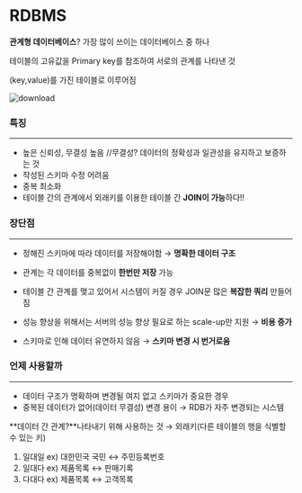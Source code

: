# RDBMS

**관계형 데이터베이스**? 가장 많이 쓰이는 데이터베이스 중 하나

테이블의 고유값을 Primary key를 참조하여 서로의 관계를 나타낸 것

(key,value)를 가진 테이블로 이루어짐

![download](https://github.com/4mjeo/TIL/assets/129156398/c62fc9f9-9766-4f8a-895b-7e8eacd1ae5b)

### **특징**

---

- 높은 신뢰성, 무결성 높음 //무결성? 데이터의 정확성과 일관성을 유지하고 보증하는 것
- 작성된 스키마 수정 어려움
- 중복 최소화
- 테이블 간의 관계에서 외래키를 이용한 테이블 간 **JOIN이 가능**하다!!

### 장단점

---

- 정해진 스키마에 따라 데이터를 저장해야함 → **명확한 데이터 구조**
- 관계는 각 데이터를 중복없이 **한번만 저장** 가능

- 테이블 간 관계를 맺고 있어서 시스템이 커질 경우 JOIN문 많은 **복잡한 쿼리** 만들어짐
- 성능 향상을 위해서는 서버의 성능 향상 필요로 하는 scale-up만 지원 → **비용 증가**
- 스키마로 인해 데이터 유연하지 않음 → **스키마 변경 시 번거로움**

### 언제 사용할까

---

- 데이터 구조가 명확하며 변경될 여지 없고 스키마가 중요한 경우
- 중복된 데이터가 없어(데이터 무결성) 변경 용이 → RDB가 자주 변경되는 시스템

**데이터 간 관계?**나타내기 위해 사용하는 것 → 외래키(다른 테이블의 행을 식별할 수 있는 키)

1. 일대일 ex) 대한민국 국민 ↔ 주민등록번호
2. 일대다 ex) 제품목록 ↔ 판매기록
3. 다대다 ex) 제품목록 ↔ 고객목록
